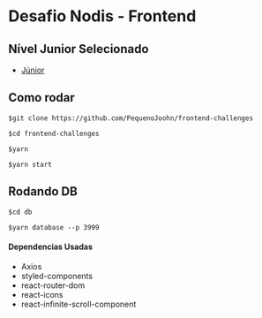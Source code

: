 # Desafio Nodis - Frontend

## Nível Junior Selecionado
- [Júnior](./docs/challenge-web-junior.md)

## Como rodar

`$git clone https://github.com/PequenoJoohn/frontend-challenges`

`$cd frontend-challenges`

`$yarn`

`$yarn start`

## Rodando DB
`$cd db`

`$yarn database --p 3999`

#### Dependencias Usadas

- Axios
- styled-components
- react-router-dom
- react-icons
- react-infinite-scroll-component
